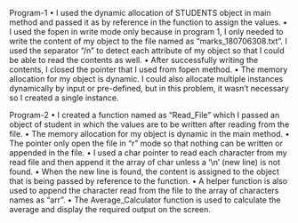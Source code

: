 Program-1
        •	I used the dynamic allocation of STUDENTS object in main method and passed it as by reference in the function to assign the values.
        •	I used the fopen in write mode only because in program 1, I only needed to write the content of my object to the file named as “marks_180706308.txt”. I used the                   separator “/n” to detect each attribute of my object so that I could be able to read the contents as well.
        •	After successfully writing the contents, I closed the pointer that I used from fopen method.
        •	The memory allocation for my object is dynamic. I could also allocate multiple instances dynamically by input or pre-defined, but in this problem, it wasn’t                       necessary so I created a single instance.

Program-2
•	I created a function named as “Read_File” which I passed an object of student in which the values are to be written after reading from the file.
•	The memory allocation for my object is dynamic in the main method.
•	The pointer only open the file in “r” mode so that nothing can be written or appended in the file.
•	I used a char pointer to read each character from my read file and then append it the array of char unless a ‘\n’ (new line) is not found. 
•	When the new line is found, the content is assigned to the object that is being passed by reference to the function.
•	A helper function is also used to append the character read from the file to the array of characters names as “arr”.
•	The Average_Calculator function is used to calculate the average and display the required output on the screen.
